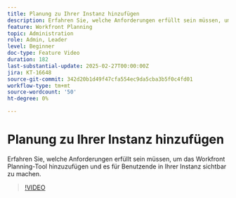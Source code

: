 ```yaml
---
title: Planung zu Ihrer Instanz hinzufügen
description: Erfahren Sie, welche Anforderungen erfüllt sein müssen, um das Workfront Planning-Tool hinzuzufügen und es für Benutzende in Ihrer Instanz sichtbar zu machen.
feature: Workfront Planning
topic: Administration
role: Admin, Leader
level: Beginner
doc-type: Feature Video
duration: 182
last-substantial-update: 2025-02-27T00:00:00Z
jira: KT-16648
source-git-commit: 342d20b1d49f47cfa554ec9da5cba3b5f0c4fd01
workflow-type: tm+mt
source-wordcount: '50'
ht-degree: 0%

---
```



# Planung zu Ihrer Instanz hinzufügen

Erfahren Sie, welche Anforderungen erfüllt sein müssen, um das Workfront Planning-Tool hinzuzufügen und es für Benutzende in Ihrer Instanz sichtbar zu machen.

>[!VIDEO](https://video.tv.adobe.com/v/3447975/?learn=on&enablevpops&captions=ger)
